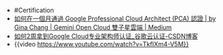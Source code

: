- #Certification
- [如何在一個月通過 Google Professional Cloud Architect (PCA) 認證 | by Gina Chang | Gemini Open Cloud 雙子星雲端 | Medium](https://medium.com/gemini-open-cloud/如何在一個月通過-google-professional-cloud-architect-pca-認證-5f8ca5cc9db4#3c79)
- [如何2周拿到Google Cloud专业架构师认证_谷歌云认证-CSDN博客](https://blog.csdn.net/lwiky1234/article/details/124213887)
- {{video https://www.youtube.com/watch?v=TkfIXm4-V5M}}